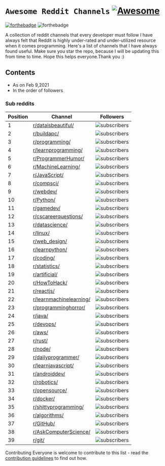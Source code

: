 # `Awesome Reddit Channels` [![Awesome](https://awesome.re/badge.svg)](https://awesome.re)

[![forthebadge](https://forthebadge.com/images/badges/contains-technical-debt.svg)](https://forthebadge.com) ![forthebadge](https://forthebadge.com/images/badges/built-with-love.svg)

A collection of reddit channels that every developer must follow
I have always felt that Reddit is highly under-rated and under-utilized resource when it comes programming.
Here's a list of channels that I have always found useful.
Make sure you star the repo, because I will be updating this from time to time.
Hope this helps everyone.Thank you :)

## Contents

- As on Feb 9,2021
- In the order of followers

### Sub reddits

| Position | Channel                                                                   | Followers                                                                               |
| -------- | ------------------------------------------------------------------------- | --------------------------------------------------------------------------------------- |
| 1        | [r/dataisbeautiful/](https://www.reddit.com/r/dataisbeautiful/)           | ![subscribers](https://flat.badgen.net/reddit/subscribers/r/dataisbeautiful?label)      |
| 2        | [r/buildapc/](https://www.reddit.com/r/buildapc/)                         | ![subscribers](https://flat.badgen.net/reddit/subscribers/r/buildapc?label)             |
| 3        | [r/programming/](https://www.reddit.com/r/programming/)                   | ![subscribers](https://flat.badgen.net/reddit/subscribers/r/programming?label)          |
| 4        | [r/learnprogramming/](https://www.reddit.com/r/learnprogramming/)         | ![subscribers](https://flat.badgen.net/reddit/subscribers/r/learnprogramming?label)     |
| 5        | [r/ProgrammerHumor/](https://www.reddit.com/r/ProgrammerHumor/)           | ![subscribers](https://flat.badgen.net/reddit/subscribers/r/ProgrammerHumor?label)      |
| 6        | [r/MachineLearning/](https://www.reddit.com/r/MachineLearning/)           | ![subscribers](https://flat.badgen.net/reddit/subscribers/r/MachineLearning?label)      |
| 7        | [r/JavaScript/](https://www.reddit.com/r/javascript/)                     | ![subscribers](https://flat.badgen.net/reddit/subscribers/r/JavaScript?label)           |
| 8        | [r/compsci/](https://www.reddit.com/r/compsci/)                           | ![subscribers](https://flat.badgen.net/reddit/subscribers/r/compsci?label)              |
| 9        | [r/webdev/](https://www.reddit.com/r/webdev/)                             | ![subscribers](https://flat.badgen.net/reddit/subscribers/r/webdev?label)               |
| 10       | [r/Python/](https://www.reddit.com/r/Python/)                             | ![subscribers](https://flat.badgen.net/reddit/subscribers/r/Python?label)               |
| 11       | [r/gamedev/](https://www.reddit.com/r/gamedev/)                           | ![subscribers](https://flat.badgen.net/reddit/subscribers/r/gamedev?label)              |
| 12       | [r/cscareerquestions/](https://www.reddit.com/r/cscareerquestions/)       | ![subscribers](https://flat.badgen.net/reddit/subscribers/r/cscareerquestions?label)    |
| 13       | [r/datascience/](https://www.reddit.com/r/datascience/)                   | ![subscribers](https://flat.badgen.net/reddit/subscribers/r/datascience?label)          |
| 14       | [r/linux/](https://www.reddit.com/r/linux/)                               | ![subscribers](https://flat.badgen.net/reddit/subscribers/r/linux?label)                |
| 15       | [r/web_design/](https://www.reddit.com/r/web_design/)                     | ![subscribers](https://flat.badgen.net/reddit/subscribers/r/web_design?label)           |
| 16       | [r/learnpython/](https://www.reddit.com/r/learnpython/)                   | ![subscribers](https://flat.badgen.net/reddit/subscribers/r/learnpython?label)          |
| 17       | [r/coding/](https://www.reddit.com/r/coding/)                             | ![subscribers](https://flat.badgen.net/reddit/subscribers/r/coding?label)               |
| 18       | [r/statistics/](https://www.reddit.com/r/statistics/)                     | ![subscribers](https://flat.badgen.net/reddit/subscribers/r/statistics?label)           |
| 19       | [r/artificial/](https://www.reddit.com/r/artificial/)                     | ![subscribers](https://flat.badgen.net/reddit/subscribers/r/artificial?label)           |
| 20       | [r/HowToHack/](https://www.reddit.com/r/HowToHack/)                       | ![subscribers](https://flat.badgen.net/reddit/subscribers/r/HowToHack?label)            |
| 21       | [r/reactjs/](https://www.reddit.com/r/reactjs/)                           | ![subscribers](https://flat.badgen.net/reddit/subscribers/r/reactjs?label)              |
| 22       | [r/learnmachinelearning/](https://www.reddit.com/r/learnmachinelearning/) | ![subscribers](https://flat.badgen.net/reddit/subscribers/r/learnmachinelearning?label) |
| 23       | [r/programminghorror/](https://www.reddit.com/r/programminghorror/)       | ![subscribers](https://flat.badgen.net/reddit/subscribers/r/programminghorror?label)    |
| 24       | [r/java/](https://www.reddit.com/r/java/)                                 | ![subscribers](https://flat.badgen.net/reddit/subscribers/r/java?label)                 |
| 25       | [r/devops/](https://www.reddit.com/r/devops/)                             | ![subscribers](https://flat.badgen.net/reddit/subscribers/r/devops?label)               |
| 26       | [r/aws/](https://www.reddit.com/r/aws/)                                   | ![subscribers](https://flat.badgen.net/reddit/subscribers/r/aws?label)                  |
| 27       | [r/rust/](https://www.reddit.com/r/rust/)                                 | ![subscribers](https://flat.badgen.net/reddit/subscribers/r/rust?label)                 |
| 28       | [r/node/](https://www.reddit.com/r/node/)                                 | ![subscribers](https://flat.badgen.net/reddit/subscribers/r/node?label)                 |
| 29       | [r/dailyprogrammer/](https://www.reddit.com/r/dailyprogrammer/)           | ![subscribers](https://flat.badgen.net/reddit/subscribers/r/dailyprogrammer?label)      |
| 30       | [r/learnjavascript/](https://www.reddit.com/r/learnjavascript/)           | ![subscribers](https://flat.badgen.net/reddit/subscribers/r/learnjavascript?label)      |
| 31       | [r/androiddev/](https://www.reddit.com/r/androiddev/)                     | ![subscribers](https://flat.badgen.net/reddit/subscribers/r/androiddev?label)           |
| 32       | [r/robotics/](https://www.reddit.com/r/robotics/)                         | ![subscribers](https://flat.badgen.net/reddit/subscribers/r/robotics?label)             |
| 33       | [r/opensource/](https://www.reddit.com/r/opensource/)                     | ![subscribers](https://flat.badgen.net/reddit/subscribers/r/opensource?label)           |
| 34       | [r/docker/](https://www.reddit.com/r/docker/)                             | ![subscribers](https://flat.badgen.net/reddit/subscribers/r/docker?label)               |
| 35       | [r/shittyprogramming/](https://www.reddit.com/r/shittyprogramming/)       | ![subscribers](https://flat.badgen.net/reddit/subscribers/r/shittyprogramming?label)    |
| 36       | [r/algorithms/](https://www.reddit.com/r/algorithms/)                     | ![subscribers](https://flat.badgen.net/reddit/subscribers/r/algorithms?label)           |
| 37       | [r/GitHub/](https://www.reddit.com/r/github/)                             | ![subscribers](https://flat.badgen.net/reddit/subscribers/r/GitHub?label)               |
| 38       | [r/AskComputerScience/](https://www.reddit.com/r/AskComputerScience/)     | ![subscribers](https://flat.badgen.net/reddit/subscribers/r/AskComputerScience?label)   |
| 39       | [r/git/](https://www.reddit.com/r/git/)                                   | ![subscribers](https://flat.badgen.net/reddit/subscribers/r/git?label)                  |

Contributing
Everyone is welcome to contribute to this list - read the [contribution guidelines](Contributing.md) to find out how.
